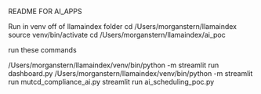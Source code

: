 README FOR AI_APPS

Run in venv off of llamaindex folder
cd /Users/morganstern/llamaindex
source venv/bin/activate
cd /Users/morganstern/llamaindex/ai_poc

run these commands

/Users/morganstern/llamaindex/venv/bin/python -m streamlit run dashboard.py
/Users/morganstern/llamaindex/venv/bin/python -m streamlit run mutcd_compliance_ai.py
streamlit run ai_scheduling_poc.py





